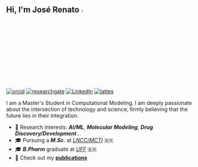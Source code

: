 ## Hi, I'm José Renato <a><img src="https://media.giphy.com/media/hvRJCLFzcasrR4ia7z/giphy.gif" width="5%"></a>
[![orcid](https://img.shields.io/badge/ORCID-A6CE39?style=flat&logo=orcid&logoColor=white)](https://orcid.org/0000-0002-0303-4033) [![researchgate](https://custom-icon-badges.demolab.com/badge/Research_Gate-40BA9B.svg?&style=flat&logo=researchgate-square&logoColor=white)](https://www.researchgate.net/profile/Jose_Renato_Fajardo) [![LinkedIn](https://img.shields.io/badge/LinkedIn-0e76a8?style=flat&logo=linkedin&logoColor=white)](https://www.linkedin.com/in/fajardo-jrd) [![lattes](https://custom-icon-badges.demolab.com/badge/Lattes-005195?style=flat&logo=lattes&logoColor=white)](http://lattes.cnpq.br/9633738434379496)

I am a Master's Student in Computational Modeling. I am deeply passionate about the intersection of technology and science, firmly believing that the future lies in their integration.

- 🔎 Research interests: ***AI/ML***, ***Molecular Modeling***, ***Drug Discovery/Development***...
- 🎓 Pursuing a ***M.Sc.*** at [*LNCC/MCTI*](http://gmmsb.lncc.br/) 🇧🇷
- 🎓 ***B.Pharm*** graduate at [*UFF*](https://www.uff.br/) 🇧🇷
- 📰 Check out my [**publications**](https://scholar.google.com.br/citations?user=OzpMO68AAAAJ&hl&sortby=pubdate)
<!--
Here are some ideas to get you started:

- 🔭 I’m currently working on ...
- 🌱 I’m currently learning ...
- 👯 I’m looking to collaborate on ...
- 🤔 I’m looking for help with ...
- 💬 Ask me about ...
- 📫 How to reach me: ...
- 😄 Pronouns: ...
- ⚡ Fun fact: ...
-->
